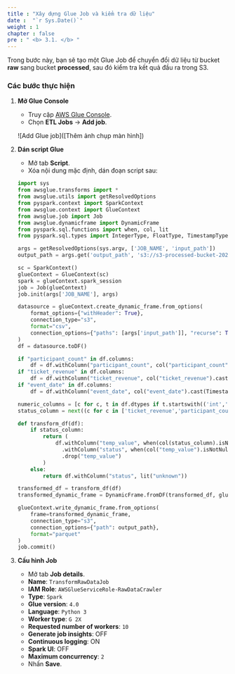 ```yaml
---
title : "Xây dựng Glue Job và kiểm tra dữ liệu"
date :  "`r Sys.Date()`" 
weight : 1 
chapter : false
pre : " <b> 3.1. </b> "
---
```


Trong bước này, bạn sẽ tạo một Glue Job để chuyển đổi dữ liệu từ bucket **raw** sang bucket **processed**, sau đó kiểm tra kết quả đầu ra trong S3.

### Các bước thực hiện

1. **Mở Glue Console**  
   - Truy cập [AWS Glue Console](https://console.aws.amazon.com/glue/home?region=us-east-1).  
   - Chọn **ETL Jobs** → **Add job**.

   ![Add Glue job]([Thêm ảnh chụp màn hình])

2. **Dán script Glue**  
   - Mở tab **Script**.  
   - Xóa nội dung mặc định, dán đoạn script sau:

   ```python
   import sys
   from awsglue.transforms import *
   from awsglue.utils import getResolvedOptions
   from pyspark.context import SparkContext
   from awsglue.context import GlueContext
   from awsglue.job import Job
   from awsglue.dynamicframe import DynamicFrame
   from pyspark.sql.functions import when, col, lit
   from pyspark.sql.types import IntegerType, FloatType, TimestampType

   args = getResolvedOptions(sys.argv, ['JOB_NAME', 'input_path'])
   output_path = args.get('output_path', 's3://s3-processed-bucket-2025/transformed/')

   sc = SparkContext()
   glueContext = GlueContext(sc)
   spark = glueContext.spark_session
   job = Job(glueContext)
   job.init(args['JOB_NAME'], args)

   datasource = glueContext.create_dynamic_frame.from_options(
       format_options={"withHeader": True},
       connection_type="s3",
       format="csv",
       connection_options={"paths": [args['input_path']], "recurse": True},
   )
   df = datasource.toDF()

   if "participant_count" in df.columns:
       df = df.withColumn("participant_count", col("participant_count").cast(IntegerType()))
   if "ticket_revenue" in df.columns:
       df = df.withColumn("ticket_revenue", col("ticket_revenue").cast(FloatType()))
   if "event_date" in df.columns:
       df = df.withColumn("event_date", col("event_date").cast(TimestampType()))

   numeric_columns = [c for c, t in df.dtypes if t.startswith(('int','double','float')) and c in ['participant_count','ticket_revenue']]
   status_column = next((c for c in ['ticket_revenue','participant_count'] if c in numeric_columns), None)

   def transform_df(df):
       if status_column:
           return (
               df.withColumn("temp_value", when(col(status_column).isNotNull(), col(status_column).cast("float")))
                 .withColumn("status", when(col("temp_value").isNotNull() & (col("temp_value") > 0), "completed").otherwise("cancelled"))
                 .drop("temp_value")
           )
       else:
           return df.withColumn("status", lit("unknown"))

   transformed_df = transform_df(df)
   transformed_dynamic_frame = DynamicFrame.fromDF(transformed_df, glueContext, "transformed_data")

   glueContext.write_dynamic_frame.from_options(
       frame=transformed_dynamic_frame,
       connection_type="s3",
       connection_options={"path": output_path},
       format="parquet"
   )
   job.commit()
   ```

3. **Cấu hình Job**
   - Mở tab **Job details**.  
   - **Name**: `TransformRawDataJob`  
   - **IAM Role**: `AWSGlueServiceRole-RawDataCrawler`
   - **Type**: `Spark`  
   - **Glue version**: `4.0`
   - **Language**: `Python 3`
   - **Worker type**: `G 2X`
   - **Requested number of workers**: `10`
   - **Generate job insights**: OFF
   - **Continuous logging**: ON
   - **Spark UI**: OFF
   - **Maximum concurrency**: `2`
   - Nhấn **Save**.